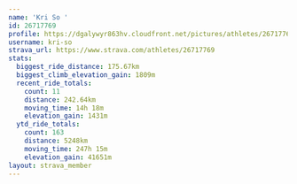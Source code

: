 ```yaml
---
name: 'Kri So '
id: 26717769
profile: https://dgalywyr863hv.cloudfront.net/pictures/athletes/26717769/7761026/14/large.jpg
username: kri-so
strava_url: https://www.strava.com/athletes/26717769
stats:
  biggest_ride_distance: 175.67km
  biggest_climb_elevation_gain: 1809m
  recent_ride_totals:
    count: 11
    distance: 242.64km
    moving_time: 14h 18m
    elevation_gain: 1431m
  ytd_ride_totals:
    count: 163
    distance: 5248km
    moving_time: 247h 15m
    elevation_gain: 41651m
layout: strava_member
--- 
```

